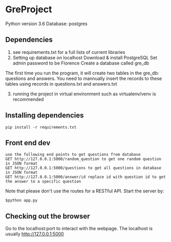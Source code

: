 # GreProject

Python version 3.6
Database: postgres
## Dependencies
1. see requirements.txt for a full lists of current libraries
2. Setting up database on localhost
Download & install PostgreSQL
Set admin password to be Florence
Create a database called gre_db

The first time you run the program, it will create two tables in the gre_db: questions and answers. You need to mannually insert the records to these tables using records in questions.txt and answers.txt

3. running the project in virtual environment such as virtualenv/venv is recommended
## Installing dependencies
```
pip install -r requirements.txt
```
## Front end dev
```
use the following end points to get questions from database
GET http://127.0.0.1:5000/random_question to get one random question in JSON format
GET http://127.0.0.1:5000/questions to get all questions in database in JSON format
GET http://127.0.0.1:5000/answer/id replace id with question id to get the answer to a specific question  
```
Note that please don't use the routes for a RESTful API. 
Start the server by:
```
$python app.py 
```
## Checking out the browser
Go to the localhost:port to interact with the webpage. The localhost is usually http://127.0.0.1:5000
